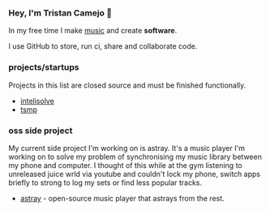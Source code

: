 ### Hey, I'm Tristan Camejo 👋

In my free time I make [music](https://album.link/au/i/1540445932) and create **software**.

I use GitHub to store, run ci, share and collaborate code.

### projects/startups

Projects in this list are closed source and must be finished functionally.

* [intelisolve](https://intelisolve.app)
* [tsmp](https://tristansmp.com)

### oss side project

My current side project I'm working on is astray. It's a music player I'm working on to solve my problem of synchronising my music library between my phone and computer.
I thought of this while at the gym listening to unreleased juice wrld via youtube and couldn't lock my phone, switch apps briefly to strong to log my sets or find less popular tracks.

* [astray](https://github.com/twisttaan/astray) - open-source music player that astrays from the rest.
